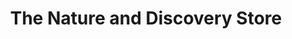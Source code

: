 ---
title: "The Nature and Discovery Store"
url: /new-ringgold/the-nature-and-discovery-store/
shop: Allgemein
---